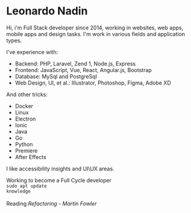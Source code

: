# Leonardo Nadin

Hi, i'm Full Stack developer since 2014, working in websites, web apps, mobile apps and design tasks. I'm work in various fields and application types.

I've experience with:

- Backend: PHP, Laravel, Zend 1, Node.js, Express
- Frontend: JavaScript, Vue, React, Angular.js, Bootstrap
- Database: MySql and PostgreSql
- Web Design, UI, et al.: Illustrator, Photoshop, Figma, Adobe XD

And other tricks:

- Docker
- Linux
- Electron
- Ionic
- Java
- Go
- Python
- Premiere
- After Effects

I like accessibility insights and UI\UX areas.

Working to become a Full Cycle developer<br />
<code>sudo apt update knowledge</code><br /><br />
Reading *Refactoring - Martin Fowler*

